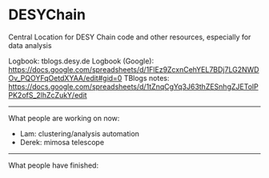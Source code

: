 # DESYChain
Central Location for DESY Chain code and other resources, especially for data analysis

Logbook: tblogs.desy.de
Logbook (Google): https://docs.google.com/spreadsheets/d/1FlEz9ZcxnCehYEL7BDj7LG2NWDOv_PQOYFqOetdXYAA/edit#gid=0
TBlogs notes: https://docs.google.com/spreadsheets/d/1tZnqCgYq3J63thZESnhgZJETolPPK2ofS_2lhZcZukY/edit

---

What people are working on now:
- Lam: clustering/analysis automation
- Derek: mimosa telescope

---

What people have finished:
